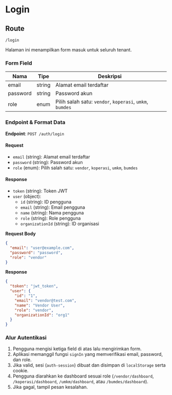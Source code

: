 # Login

## Route
`/login`

Halaman ini menampilkan form masuk untuk seluruh tenant.

### Form Field
| Nama | Tipe | Deskripsi |
| --- | --- | --- |
| email | string | Alamat email terdaftar |
| password | string | Password akun |
| role | enum | Pilih salah satu: `vendor`, `koperasi`, `umkm`, `bumdes` |

### Endpoint & Format Data
**Endpoint**: `POST /auth/login`

#### Request
- `email` (string): Alamat email terdaftar
- `password` (string): Password akun
- `role` (enum): Pilih salah satu: `vendor`, `koperasi`, `umkm`, `bumdes`

#### Response
- `token` (string): Token JWT
- `user` (object):
  - `id` (string): ID pengguna
  - `email` (string): Email pengguna
  - `name` (string): Nama pengguna
  - `role` (string): Role pengguna
  - `organizationId` (string): ID organisasi

**Request Body**
```json
{
  "email": "user@example.com",
  "password": "password",
  "role": "vendor"
}
```

**Response**
```json
{
  "token": "jwt_token",
  "user": {
    "id": "1",
    "email": "vendor@test.com",
    "name": "Vendor User",
    "role": "vendor",
    "organizationId": "org1"
  }
}
```

### Alur Autentikasi
1. Pengguna mengisi ketiga field di atas lalu mengirimkan form.
2. Aplikasi memanggil fungsi `signIn` yang memverifikasi email, password, dan role.
3. Jika valid, sesi (`auth-session`) dibuat dan disimpan di `localStorage` serta cookie.
4. Pengguna diarahkan ke dashboard sesuai role (`/vendor/dashboard`, `/koperasi/dashboard`, `/umkm/dashboard`, atau `/bumdes/dashboard`).
5. Jika gagal, tampil pesan kesalahan.
